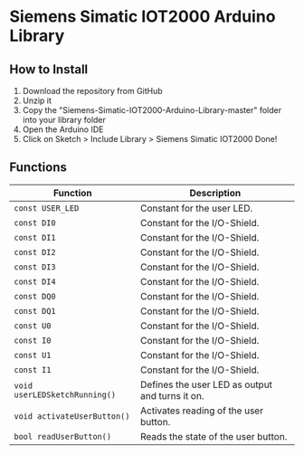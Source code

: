 # Siemens Simatic IOT2000 Arduino Library

## How to Install

1. Download the repository from GitHub
2. Unzip it
3. Copy the "Siemens-Simatic-IOT2000-Arduino-Library-master" folder into your library folder
4. Open the Arduino IDE
5. Click on Sketch > Include Library > Siemens Simatic IOT2000
Done!

## Functions

| Function | Description |
| --- | --- |
| `const USER_LED` | Constant for the user LED. |
| `const DI0` | Constant for the I/O-Shield. |
| `const DI1` | Constant for the I/O-Shield. |
| `const DI2` | Constant for the I/O-Shield. |
| `const DI3` | Constant for the I/O-Shield. |
| `const DI4` | Constant for the I/O-Shield. |
| `const DQ0` | Constant for the I/O-Shield. |
| `const DQ1` | Constant for the I/O-Shield. |
| `const U0` | Constant for the I/O-Shield. |
| `const I0` | Constant for the I/O-Shield. |
| `const U1` | Constant for the I/O-Shield. |
| `const I1` | Constant for the I/O-Shield. |
| `void userLEDSketchRunning()` | Defines the user LED as output and turns it on. |
| `void activateUserButton()` | Activates reading of the user button. |
| `bool readUserButton()` | Reads the state of the user button. |

